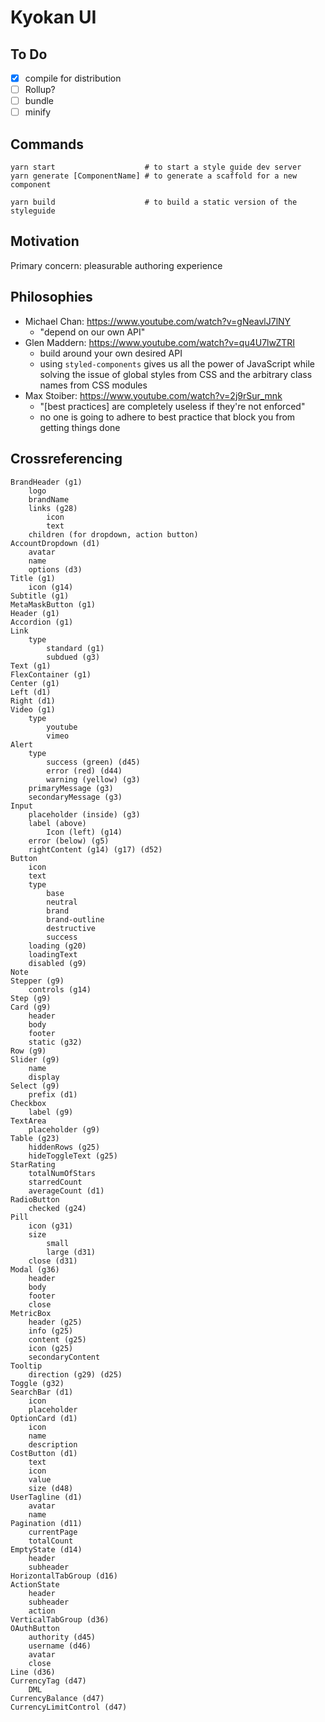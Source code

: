 # Kyokan UI

## To Do

* [x] compile for distribution
* [ ] Rollup?
* [ ] bundle
* [ ] minify

## Commands

```shell
yarn start                    # to start a style guide dev server
yarn generate [ComponentName] # to generate a scaffold for a new component

yarn build                    # to build a static version of the styleguide
```

## Motivation

Primary concern: pleasurable authoring experience

## Philosophies

* Michael Chan: https://www.youtube.com/watch?v=gNeavlJ7lNY
  * "depend on our own API"
* Glen Maddern: https://www.youtube.com/watch?v=qu4U7lwZTRI
  * build around your own desired API
  * using `styled-components` gives us all the power of JavaScript while solving the issue of global styles from CSS and the arbitrary class names from CSS modules
* Max Stoiber: https://www.youtube.com/watch?v=2j9rSur_mnk
  * "[best practices] are completely useless if they're not enforced"
  * no one is going to adhere to best practice that block you from getting things done

## Crossreferencing

```text
BrandHeader (g1)
    logo
    brandName
    links (g28)
        icon
        text
    children (for dropdown, action button)
AccountDropdown (d1)
    avatar
    name
    options (d3)
Title (g1)
    icon (g14)
Subtitle (g1)
MetaMaskButton (g1)
Header (g1)
Accordion (g1)
Link
    type
        standard (g1)
        subdued (g3)
Text (g1)
FlexContainer (g1)
Center (g1)
Left (d1)
Right (d1)
Video (g1)
    type
        youtube
        vimeo
Alert
    type
        success (green) (d45)
        error (red) (d44)
        warning (yellow) (g3)
    primaryMessage (g3)
    secondaryMessage (g3)
Input
    placeholder (inside) (g3)
    label (above)
        Icon (left) (g14)
    error (below) (g5)
    rightContent (g14) (g17) (d52)
Button
    icon
    text
    type
        base
        neutral
        brand
        brand-outline
        destructive
        success
    loading (g20)
    loadingText
    disabled (g9)
Note
Stepper (g9)
    controls (g14)
Step (g9)
Card (g9)
    header
    body
    footer
    static (g32)
Row (g9)
Slider (g9)
    name
    display
Select (g9)
    prefix (d1)
Checkbox
    label (g9)
TextArea
    placeholder (g9)
Table (g23)
    hiddenRows (g25)
    hideToggleText (g25)
StarRating
    totalNumOfStars
    starredCount
    averageCount (d1)
RadioButton
    checked (g24)
Pill
    icon (g31)
    size
        small
        large (d31)
    close (d31)
Modal (g36)
    header
    body
    footer
    close
MetricBox
    header (g25)
    info (g25)
    content (g25)
    icon (g25)
    secondaryContent
Tooltip
    direction (g29) (d25)
Toggle (g32)
SearchBar (d1)
    icon
    placeholder
OptionCard (d1)
    icon
    name
    description
CostButton (d1)
    text
    icon
    value
    size (d48)
UserTagline (d1)
    avatar
    name
Pagination (d11)
    currentPage
    totalCount
EmptyState (d14)
    header
    subheader
HorizontalTabGroup (d16)
ActionState
    header
    subheader
    action
VerticalTabGroup (d36)
OAuthButton
    authority (d45)
    username (d46)
    avatar
    close
Line (d36)
CurrencyTag (d47)
    DML
CurrencyBalance (d47)
CurrencyLimitControl (d47)
```
